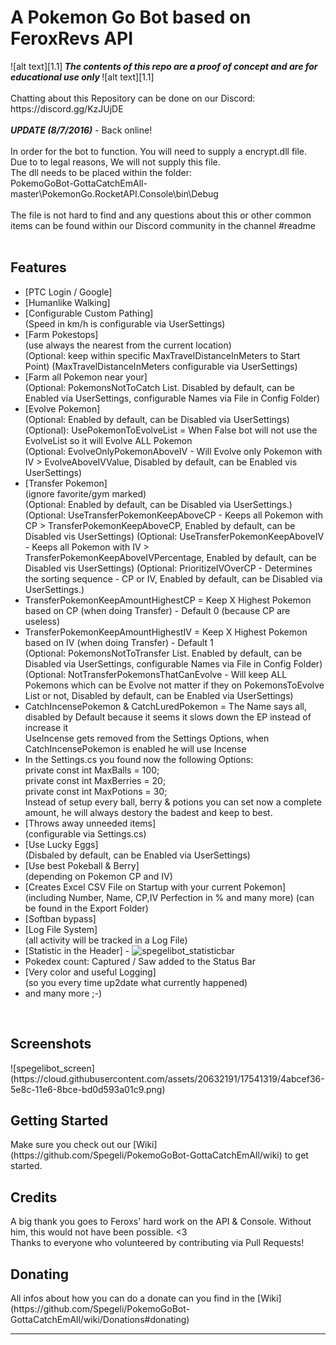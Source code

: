 <!-- define warning icon -->
[1.1]: http://i.imgur.com/M4fJ65n.png (ATTENTION)
[1.2]: http://i.imgur.com/NNcGs1n.png (BTC)
[1.3]: http://i.epvpimg.com/ZTsdb.png (SCREENSHOT)
<!-- title -->
<h1>A Pokemon Go Bot based on FeroxRevs API</h1>
<!-- disclaimer -->
![alt text][1.1]<strong><em> The contents of this repo are a proof of concept and are for educational use only </em></strong>![alt text][1.1]<br />
<br />
Chatting about this Repository can be done on our Discord: https://discord.gg/KzJUjDE <br/>
<br/>
<strong><em>UPDATE (8/7/2016)</em></strong> - Back online!<br />
<br />
In order for the bot to function. You will need to supply a encrypt.dll file. Due to to legal reasons, We will not supply this file. <br/>
The dll needs to be placed within the folder:<br/>
PokemoGoBot-GottaCatchEmAll-master\PokemonGo.RocketAPI.Console\bin\Debug<br/>
<br/>
The file is not hard to find and any questions about this or other common items can be found within our Discord community in the channel #readme<br/>
<br />

<h2><a name="features">Features</a></h2>
 
 - [PTC Login / Google]
 - [Humanlike Walking]<br />
 - [Configurable Custom Pathing]<br />
   (Speed in km/h is configurable via UserSettings)
 - [Farm Pokestops]<br />
   (use always the nearest from the current location)<br />
   (Optional: keep within specific MaxTravelDistanceInMeters to Start Point) (MaxTravelDistanceInMeters configurable via UserSettings)
 - [Farm all Pokemon near your]<br />
   (Optional: PokemonsNotToCatch List. Disabled by default, can be Enabled via UserSettings, configurable Names via File in Config Folder)
 - [Evolve Pokemon]<br />
   (Optional: Enabled by default, can be Disabled via UserSettings)<br />
   (Optional): UsePokemonToEvolveList = When False bot will not use the EvolveList so it will Evolve ALL Pokemon<br />
   (Optional: EvolveOnlyPokemonAboveIV - Will Evolve only Pokemon with IV > EvolveAboveIVValue, Disabled by default, can be Enabled vis UserSettings)
 - [Transfer Pokemon]<br />
   (ignore favorite/gym marked)<br />
   (Optional: Enabled by default, can be Disabled via UserSettings.)<br />
   (Optional: UseTransferPokemonKeepAboveCP - Keeps all Pokemon with CP > TransferPokemonKeepAboveCP, Enabled by default, can be Disabled vis UserSettings)
   (Optional: UseTransferPokemonKeepAboveIV - Keeps all Pokemon with IV > TransferPokemonKeepAboveIVPercentage, Enabled by default, can be Disabled vis UserSettings)
   (Optional: PrioritizeIVOverCP - Determines the sorting sequence - CP or IV, Enabled by default, can be Disabled via UserSettings.)<br />
 - TransferPokemonKeepAmountHighestCP = Keep X Highest Pokemon based on CP (when doing Transfer) - Default 0 (because CP are useless)<br />
 - TransferPokemonKeepAmountHighestIV = Keep X Highest Pokemon based on IV (when doing Transfer) - Default 1<br />
   (Optional: PokemonsNotToTransfer List. Enabled by default, can be Disabled via UserSettings, configurable Names via File in Config Folder)
   (Optional: NotTransferPokemonsThatCanEvolve - Will keep ALL Pokemons which can be Evolve not matter if they on PokemonsToEvolve List or not, Disabled by default, can be Enabled via UserSettings)
 - CatchIncensePokemon & CatchLuredPokemon = The Name says all, disabled by Default because it seems it slows down the EP    instead of increase it<br />
   UseIncense gets removed from the Settings Options, when CatchIncensePokemon is enabled he will use Incense<br />
 - In the Settings.cs you found now the following Options:<br />
    private const int MaxBalls = 100;<br />
    private const int MaxBerries = 20;<br />
    private const int MaxPotions = 30;<br />
   Instead of setup every ball, berry & potions you can set now a complete amount, he will always destory the badest and keep to best.<br />
 - [Throws away unneeded items]<br />
   (configurable via Settings.cs)
 - [Use Lucky Eggs]<br />
   (Disbaled by default, can be Enabled via UserSettings)<br />
 - [Use best Pokeball & Berry]<br />
   (depending on Pokemon CP and IV)
 - [Creates Excel CSV File on Startup with your current Pokemon]<br />
   (including Number, Name, CP,IV Perfection in % and many more) (can be found in the Export Folder)<br />
 - [Softban bypass]<br />
 - [Log File System]<br />
   (all activity will be tracked in a Log File)<br />
 - [Statistic in the Header] - ![spegelibot_statisticbar](https://cloud.githubusercontent.com/assets/20632191/17541376/bcfdfad6-5e8c-11e6-9340-003f44653def.png)<br />
 - Pokedex count: Captured / Saw added to the Status Bar<br />
 - [Very color and useful Logging]<br />
   (so you every time up2date what currently happened)
 - and many more ;-)
<br/>

<h2><a name="screenshots">Screenshots</a></h2>
![spegelibot_screen](https://cloud.githubusercontent.com/assets/20632191/17541319/4abcef36-5e8c-11e6-8bce-bd0d593a01c9.png)
<br/>

<h2><a name="getting-started">Getting Started</a></h2>
Make sure you check out our [Wiki](https://github.com/Spegeli/PokemoGoBot-GottaCatchEmAll/wiki) to get started.
<br/>

<h2><a name="credits">Credits</a></h2>
A big thank you goes to Feroxs' hard work on the API & Console. Without him, this would not have been possible. <3
<br/>
Thanks to everyone who volunteered by contributing via Pull Requests!

<h2><a name="donating">Donating</a></h2>
<a name="Donating">All infos about how you can do a donate can you find in the [Wiki](https://github.com/Spegeli/PokemoGoBot-GottaCatchEmAll/wiki/Donations#donating)</a><br/>
<hr/>
